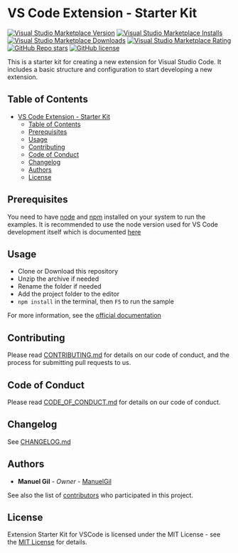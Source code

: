 # VS Code Extension - Starter Kit

[![Visual Studio Marketplace Version](https://img.shields.io/visual-studio-marketplace/v/imgildev.extension-starter-kit?style=for-the-badge&label=VS%20Marketplace&logo=visual-studio-code)](https://marketplace.visualstudio.com/items?itemName=imgildev.extension-starter-kit)
[![Visual Studio Marketplace Installs](https://img.shields.io/visual-studio-marketplace/i/imgildev.extension-starter-kit?style=for-the-badge&logo=visual-studio-code)](https://marketplace.visualstudio.com/items?itemName=imgildev.extension-starter-kit)
[![Visual Studio Marketplace Downloads](https://img.shields.io/visual-studio-marketplace/d/imgildev.extension-starter-kit?style=for-the-badge&logo=visual-studio-code)](https://marketplace.visualstudio.com/items?itemName=imgildev.extension-starter-kit)
[![Visual Studio Marketplace Rating](https://img.shields.io/visual-studio-marketplace/r/imgildev.extension-starter-kit?style=for-the-badge&logo=visual-studio-code)](https://marketplace.visualstudio.com/items?itemName=imgildev.extension-starter-kit&ssr=false#review-details)
[![GitHub Repo stars](https://img.shields.io/github/stars/ManuelGil/extension-starter-kit?style=for-the-badge&logo=github)](https://github.com/ManuelGil/extension-starter-kit)
[![GitHub license](https://img.shields.io/github/license/ManuelGil/extension-starter-kit?style=for-the-badge&logo=github)](https://github.com/ManuelGil/extension-starter-kit/blob/main/LICENSE)

This is a starter kit for creating a new extension for Visual Studio Code. It includes a basic structure and configuration to start developing a new extension.

## Table of Contents

- [VS Code Extension - Starter Kit](#vs-code-extension---starter-kit)
  - [Table of Contents](#table-of-contents)
  - [Prerequisites](#prerequisites)
  - [Usage](#usage)
  - [Contributing](#contributing)
  - [Code of Conduct](#code-of-conduct)
  - [Changelog](#changelog)
  - [Authors](#authors)
  - [License](#license)

## Prerequisites

You need to have [node](https://nodejs.org/en/) and [npm](https://nodejs.org/en/) installed on your system to run the examples. It is recommended to use the node version used for VS Code development itself which is documented [here](https://github.com/Microsoft/vscode/wiki/How-to-Contribute#prerequisites)

## Usage

- Clone or Download this repository
- Unzip the archive if needed
- Rename the folder if needed
- Add the project folder to the editor
- `npm install` in the terminal, then `F5` to run the sample

For more information, see the [official documentation](https://code.visualstudio.com/api/get-started/your-first-extension)

## Contributing

Please read [CONTRIBUTING.md](./CONTRIBUTING.md) for details on our code of conduct, and the process for submitting pull requests to us.

## Code of Conduct

Please read [CODE_OF_CONDUCT.md](./CODE_OF_CONDUCT.md) for details on our code of conduct.

## Changelog

See [CHANGELOG.md](./CHANGELOG.md)

## Authors

- **Manuel Gil** - _Owner_ - [ManuelGil](https://github.com/ManuelGil)

See also the list of [contributors](https://github.com/ManuelGil/extension-starter-kit/contributors) who participated in this project.

## License

Extension Starter Kit for VSCode is licensed under the MIT License - see the [MIT License](https://opensource.org/licenses/MIT) for details.
